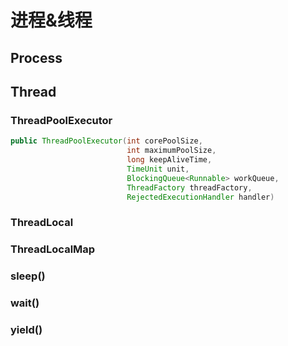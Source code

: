 # 进程&线程

## Process

## Thread

### ThreadPoolExecutor
```Java
public ThreadPoolExecutor(int corePoolSize,
                          int maximumPoolSize,
                          long keepAliveTime,
                          TimeUnit unit,
                          BlockingQueue<Runnable> workQueue,
                          ThreadFactory threadFactory,
                          RejectedExecutionHandler handler)
```

### ThreadLocal

### ThreadLocalMap

### sleep()

### wait()

### yield()